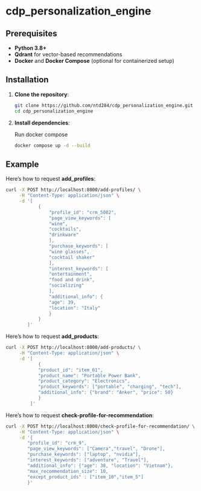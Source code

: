 # cdp_personalization_engine

## Prerequisites

- **Python 3.8+**
- **Qdrant** for vector-based recommendations
- **Docker** and **Docker Compose** (optional for containerized setup)


## Installation

1. **Clone the repository**:

    ```bash
    git clone https://github.com/ntd284/cdp_personalization_engine.git
    cd cdp_personalization_engine
    ```

2. **Install dependencies**:

    Run docker compose

    ```bash
    docker compose up -d --build
    ```
## Example

Here’s how to request **add_profiles**:

```bash
curl -X POST http://localhost:8000/add-profiles/ \
     -H "Content-Type: application/json" \
     -d '[
            {
                "profile_id": "crm_5002",
                "page_view_keywords": [
                "wine",
                "cocktails",
                "drinkware"
                ],
                "purchase_keywords": [
                "wine glasses",
                "cocktail shaker"
                ],
                "interest_keywords": [
                "entertainment",
                "food and drink",
                "socializing"
                ],
                "additional_info": {
                "age": 39,
                "location": "Italy"
                }
            }
        ]'
```
Here’s how to request **add_products**:

```bash
curl -X POST http://localhost:8000/add-products/ \
     -H "Content-Type: application/json" \
     -d '[
            {
            "product_id": "item_61",
            "product_name": "Portable Power Bank",
            "product_category": "Electronics",
            "product_keywords": ["portable", "charging", "tech"],
            "additional_info": {"brand": "Anker", "price": 50}
            }
         ]'
```

Here’s how to request **check-profile-for-recommendation**:

```bash
curl -X POST http://localhost:8000/check-profile-for-recommendation/ \
     -H "Content-Type: application/json" \
     -d '{
        "profile_id": "crm_9",
        "page_view_keywords": ["Camera","travel", "Drone"],
        "purchase_keywords": ["laptop", "nvidia"],
        "interest_keywords": ["adventure", "Travel"],
        "additional_info": {"age": 38, "location": "Vietnam"},
        "max_recommendation_size": 10,
        "except_product_ids" : ["item_10","item_5"]
        }'
```